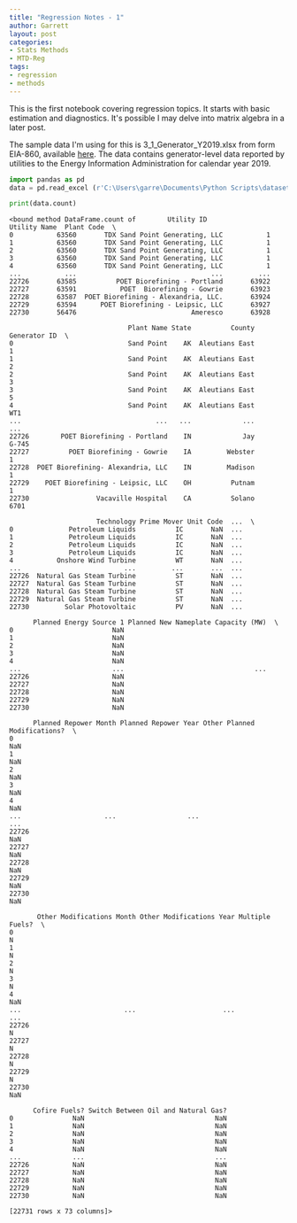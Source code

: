 ```yaml
---
title: "Regression Notes - 1"
author: Garrett
layout: post
categories:
- Stats Methods
- MTD-Reg
tags:
- regression
- methods
---
```


This is the first notebook covering regression topics.  It starts with basic estimation and diagnostics.  It's possible I may delve into matrix algebra in a later post.

The sample data I'm using for this is 3_1_Generator_Y2019.xlsx from form EIA-860, available [here](https://www.eia.gov/electricity/data/eia860/).  The data contains generator-level data reported by utilities to the Energy Information Administration for calendar year 2019.

```python
import pandas as pd
data = pd.read_excel (r'C:\Users\garre\Documents\Python Scripts\datasets\EIA-860\3_1_Generator_Y2019.xlsx', sheet_name = 'Operable', header=1)
```


```python
print(data.count)
```

    <bound method DataFrame.count of        Utility ID                         Utility Name  Plant Code  \
    0           63560       TDX Sand Point Generating, LLC           1   
    1           63560       TDX Sand Point Generating, LLC           1   
    2           63560       TDX Sand Point Generating, LLC           1   
    3           63560       TDX Sand Point Generating, LLC           1   
    4           63560       TDX Sand Point Generating, LLC           1   
    ...           ...                                  ...         ...   
    22726       63585          POET Biorefining - Portland       63922   
    22727       63591           POET  Biorefining - Gowrie       63923   
    22728       63587  POET Biorefining - Alexandria, LLC.       63924   
    22729       63594      POET Biorefining - Leipsic, LLC       63927   
    22730       56476                             Ameresco       63928   
    
                                  Plant Name State          County Generator ID  \
    0                             Sand Point    AK  Aleutians East            1   
    1                             Sand Point    AK  Aleutians East            2   
    2                             Sand Point    AK  Aleutians East            3   
    3                             Sand Point    AK  Aleutians East            5   
    4                             Sand Point    AK  Aleutians East          WT1   
    ...                                  ...   ...             ...          ...   
    22726        POET Biorefining - Portland    IN             Jay        G-745   
    22727          POET Biorefining - Gowrie    IA         Webster            1   
    22728  POET Biorefining- Alexandria, LLC    IN         Madison            1   
    22729    POET Biorefining - Leipsic, LLC    OH          Putnam            1   
    22730                 Vacaville Hospital    CA          Solano         6701   
    
                          Technology Prime Mover Unit Code  ...  \
    0              Petroleum Liquids          IC       NaN  ...   
    1              Petroleum Liquids          IC       NaN  ...   
    2              Petroleum Liquids          IC       NaN  ...   
    3              Petroleum Liquids          IC       NaN  ...   
    4           Onshore Wind Turbine          WT       NaN  ...   
    ...                          ...         ...       ...  ...   
    22726  Natural Gas Steam Turbine          ST       NaN  ...   
    22727  Natural Gas Steam Turbine          ST       NaN  ...   
    22728  Natural Gas Steam Turbine          ST       NaN  ...   
    22729  Natural Gas Steam Turbine          ST       NaN  ...   
    22730         Solar Photovoltaic          PV       NaN  ...   
    
          Planned Energy Source 1 Planned New Nameplate Capacity (MW)  \
    0                         NaN                                       
    1                         NaN                                       
    2                         NaN                                       
    3                         NaN                                       
    4                         NaN                                       
    ...                       ...                                 ...   
    22726                     NaN                                       
    22727                     NaN                                       
    22728                     NaN                                       
    22729                     NaN                                       
    22730                     NaN                                       
    
          Planned Repower Month Planned Repower Year Other Planned Modifications?  \
    0                                                                         NaN   
    1                                                                         NaN   
    2                                                                         NaN   
    3                                                                         NaN   
    4                                                                         NaN   
    ...                     ...                  ...                          ...   
    22726                                                                     NaN   
    22727                                                                     NaN   
    22728                                                                     NaN   
    22729                                                                     NaN   
    22730                                                                     NaN   
    
           Other Modifications Month Other Modifications Year Multiple Fuels?  \
    0                                                                       N   
    1                                                                       N   
    2                                                                       N   
    3                                                                       N   
    4                                                                     NaN   
    ...                          ...                      ...             ...   
    22726                                                                   N   
    22727                                                                   N   
    22728                                                                   N   
    22729                                                                   N   
    22730                                                                 NaN   
    
          Cofire Fuels? Switch Between Oil and Natural Gas?  
    0               NaN                                 NaN  
    1               NaN                                 NaN  
    2               NaN                                 NaN  
    3               NaN                                 NaN  
    4               NaN                                 NaN  
    ...             ...                                 ...  
    22726           NaN                                 NaN  
    22727           NaN                                 NaN  
    22728           NaN                                 NaN  
    22729           NaN                                 NaN  
    22730           NaN                                 NaN  
    
    [22731 rows x 73 columns]>
    


```python

```
